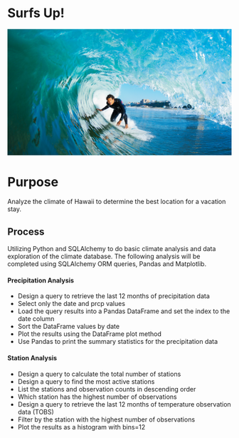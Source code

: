 # Surfs Up!

![Screenshot](Screenshots/surf.jpg "Screenshot")

# Purpose
Analyze the climate of Hawaii to determine the best location for a vacation stay.

## Process
Utilizing Python and SQLAlchemy to do basic climate analysis and data exploration of the climate database.  The following analysis will be completed using SQLAlchemy ORM queries, Pandas and Matplotlib.

#### Precipitation Analysis
- Design a query to retrieve the last 12 months of precipitation data
- Select only the date and prcp values
- Load the query results into a Pandas DataFrame and set the index to the date column
- Sort the DataFrame values by date
- Plot the results using the DataFrame plot method
- Use Pandas to print the summary statistics for the precipitation data

#### Station Analysis
- Design a query to calculate the total number of stations
- Design a query to find the most active stations
- List the stations and observation counts in descending order
- Which station has the highest number of observations
- Design a query to retrieve the last 12 months of temperature observation data (TOBS)
- Filter by the station with the highest number of observations
- Plot the results as a histogram with bins=12